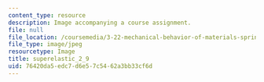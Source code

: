 ```yaml
---
content_type: resource
description: Image accompanying a course assignment.
file: null
file_location: /coursemedia/3-22-mechanical-behavior-of-materials-spring-2008/76420da5edc7d6e57c5462a3bb33cf6d_superelastic_2_9.jpg
file_type: image/jpeg
resourcetype: Image
title: superelastic_2_9
uid: 76420da5-edc7-d6e5-7c54-62a3bb33cf6d
---
```

